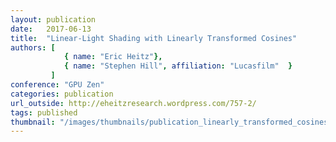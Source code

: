 ```yaml
---
layout: publication
date:   2017-06-13
title:  "Linear-Light Shading with Linearly Transformed Cosines"
authors: [
			{ name: "Eric Heitz"},
            { name: "Stephen Hill", affiliation: "Lucasfilm"  }            
         ]
conference: "GPU Zen"
categories: publication
url_outside: http://eheitzresearch.wordpress.com/757-2/
tags: published
thumbnail: "/images/thumbnails/publication_linearly_transformed_cosines_linear.png"
---
```


